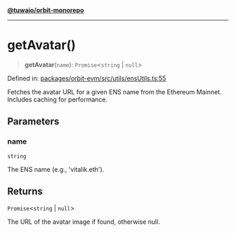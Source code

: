 [**@tuwaio/orbit-monorepo**](../../../README.md)

***

# getAvatar()

> **getAvatar**(`name`): `Promise`\<`string` \| `null`\>

Defined in: [packages/orbit-evm/src/utils/ensUtils.ts:55](https://github.com/TuwaIO/orbit/blob/aaad6dba9ca155bdc6521e22b29ff003d5c8cf1f/packages/orbit-evm/src/utils/ensUtils.ts#L55)

Fetches the avatar URL for a given ENS name from the Ethereum Mainnet.
Includes caching for performance.

## Parameters

### name

`string`

The ENS name (e.g., 'vitalik.eth').

## Returns

`Promise`\<`string` \| `null`\>

The URL of the avatar image if found, otherwise null.

